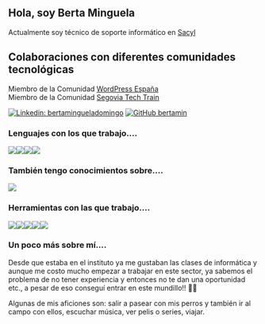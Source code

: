 ## Hola, soy Berta Minguela
<p>Actualmente soy técnico de soporte informático en <a href="https://upc.edu">Sacyl</a></p>

## Colaboraciones con diferentes comunidades tecnológicas
<p>Miembro de la Comunidad <a href="https://es.wordpress.org/">WordPress España</a>
</br>Miembro de la Comunidad <a href="https://www.segoviatechtrain.es/">Segovia Tech Train</a>
</p>

[![Linkedin: bertamingueladomingo](https://img.shields.io/badge/-bertamingueladomingo-blue?style=flat-square&logo=Linkedin&logoColor=white&link=https://www.linkedin.com/in/bertaminguela/)](https://www.linkedin.com/in/bertaminguela/)
[![GitHub bertamin](https://img.shields.io/github/followers/bertamin?label=follow&style=social)](https://github.com/bertamin)

### Lenguajes con los que trabajo....
<img src="https://img.icons8.com/color/50/000000/html-5--v1.png"/><img src="https://img.icons8.com/color/48/000000/css3.png"/><img src="https://img.icons8.com/color/48/000000/bootstrap.png"/><img src="https://img.icons8.com/color/48/000000/javascript--v1.png"/>

### También tengo conocimientos sobre....
<img src="https://img.icons8.com/color/48/000000/wordpress.png"/>

### Herramientas con las que trabajo....
<img src="https://img.icons8.com/color/48/000000/figma--v1.png"/><img src="https://img.icons8.com/plasticine/48/000000/sketch.png"/><img src="https://img.icons8.com/color/48/000000/slack.png"/><img src="https://img.icons8.com/color/48/000000/trello.png"/><img src="https://img.icons8.com/fluency/48/000000/zoom.png"/>


### Un poco más sobre mí....
<p>Desde que estaba en el instituto ya me gustaban las clases de informática y aunque me costo mucho empezar a trabajar en este sector, ya sabemos el problema de no tener experiencia y entonces no te dan una oportunidad etc., a pesar de eso conseguí entrar en este mundillo!! 👏💪 </p>

<p>Algunas de mis aficiones son: salir a pasear con mis perros y también ir al campo con ellos, escuchar música, ver pelis o series, viajar.</p>
